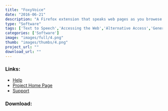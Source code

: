 ```yaml
---
title: "FoxyVoice"
date: "2016-06-21"
description: "A Firefox extension that speaks web pages as you browese. Uses Microsoft SAPI for speech on Windows only."
type: "Software"
tags: ['Text to Speech','Accessing the Web','Alternative Access','General Tools' ]
categories: ['Software']
image: "images/full/4.png"
thumb: "images/thumbs/4.png"
project_url: ""
download_url: ""
---
```



### Links:
- <a href="http://foxyvoice.kenche.info/modules/xoopsfaq/">Help</a>
- <a href="http://kenche.info/">Project Home Page</a>
- <a href="http://foxyvoice.kenche.info/modules/newbb/">Support</a>

### Download:  